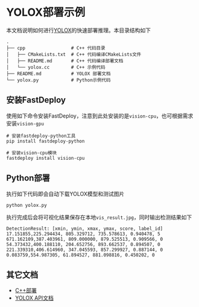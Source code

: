 # YOLOX部署示例

本文档说明如何进行[YOLOX](https://github.com/Megvii-BaseDetection/YOLOX)的快速部署推理。本目录结构如下
```
.
├── cpp                 # C++ 代码目录
│   ├── CMakeLists.txt  # C++ 代码编译CMakeLists文件
│   ├── README.md       # C++ 代码编译部署文档
│   └── yolox.cc        # C++ 示例代码
├── README.md           # YOLOX 部署文档
└── yolox.py            # Python示例代码
```

## 安装FastDeploy

使用如下命令安装FastDeploy，注意到此处安装的是`vision-cpu`，也可根据需求安装`vision-gpu`
```
# 安装fastdeploy-python工具
pip install fastdeploy-python

# 安装vision-cpu模块
fastdeploy install vision-cpu
```

## Python部署

执行如下代码即会自动下载YOLOX模型和测试图片
```
python yolox.py
```

执行完成后会将可视化结果保存在本地`vis_result.jpg`，同时输出检测结果如下
```
DetectionResult: [xmin, ymin, xmax, ymax, score, label_id]
17.151855,225.294434, 805.329712, 735.578613, 0.940478, 5
671.162109,387.403961, 809.000000, 879.525513, 0.909566, 0
54.373432,400.188110, 204.652756, 893.662537, 0.894507, 0
221.339310,406.614960, 347.045593, 857.299927, 0.887144, 0
0.083759,554.987305, 61.894527, 881.098816, 0.450202, 0
```

## 其它文档

- [C++部署](./cpp/README.md)
- [YOLOX API文档](./api.md)
